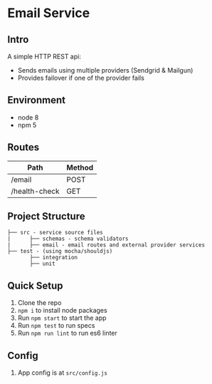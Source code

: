 # Email Service

## Intro

A simple HTTP REST api:
- Sends emails using multiple providers (Sendgrid & Mailgun)
- Provides failover if one of the provider fails

## Environment
- node 8
- npm 5

## Routes

| Path                         | Method |
| ---------------------------- | ------ |
| /email                       | POST   |
| /health-check                | GET    |

## Project Structure

```
├── src - service source files
|      ├── schemas - schema validators
|      ├── email - email routes and external provider services
├── test - (using mocha/shouldjs)
       ├── integration
       ├── unit
```

## Quick Setup

1. Clone the repo
2. `npm i` to install node packages
3. Run `npm start` to start the app
4. Run `npm test` to run specs
5. Run `npm run lint` to run es6 linter

## Config

1. App config is at `src/config.js`